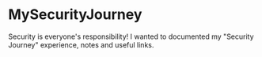 # MySecurityJourney
Security is everyone's responsibility! I wanted to documented my "Security Journey" experience, notes and useful links.
